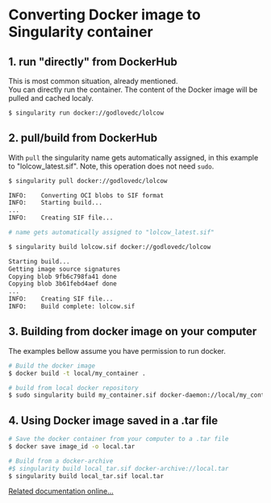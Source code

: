 # Converting Docker image to Singularity container

## 1. run "directly" from DockerHub

This is most common situation, already mentioned.  
You can directly run the container. The content of the Docker image will be pulled and cached localy.
```bash
$ singularity run docker://godlovedc/lolcow
```

## 2. pull/build from DockerHub

With `pull` the singularity name gets automatically assigned, in this example to "lolcow_latest.sif". Note, this operation does not need `sudo`.

```bash
$ singularity pull docker://godlovedc/lolcow

INFO:    Converting OCI blobs to SIF format
INFO:    Starting build...
...
INFO:    Creating SIF file...

# name gets automatically assigned to "lolcow_latest.sif"
```

```bash
$ singularity build lolcow.sif docker://godlovedc/lolcow

Starting build...
Getting image source signatures
Copying blob 9fb6c798fa41 done  
Copying blob 3b61febd4aef done
...
INFO:    Creating SIF file...
INFO:    Build complete: lolcow.sif
```

## 3. Building from docker image on your computer
The examples bellow assume you have permission to run docker.

```bash
# Build the docker image
$ docker build -t local/my_container .

# build from local docker repository
$ sudo singularity build my_container.sif docker-daemon://local/my_container
```

## 4. Using Docker image saved in a .tar file

```bash
# Save the docker container from your computer to a .tar file
$ docker save image_id -o local.tar

# Build from a docker-archive
#$ singularity build local_tar.sif docker-archive://local.tar
$ singularity build local_tar.sif local.tar
```

[Related documentation online...](https://docs.sylabs.io/guides/latest/user-guide/appendix.html#docker-daemon-archive)
